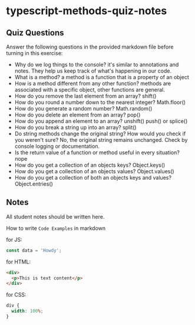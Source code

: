 # typescript-methods-quiz-notes

## Quiz Questions

Answer the following questions in the provided markdown file before turning in this exercise:

- Why do we log things to the console?
  it's similar to annotations and notes. They help us keep track of what's happening in our code.
- What is a method?
  a method is a function that is a property of an object
- How is a method different from any other function?
  methods are associated with a specific object, other functions are general.
- How do you remove the last element from an array?
  shift()
- How do you round a number down to the nearest integer?
  Math.floor()
- How do you generate a random number?
  Math.random()
- How do you delete an element from an array?
  pop()
- How do you append an element to an array?
  unshift() push() or splice()
- How do you break a string up into an array?
  split()
- Do string methods change the original string? How would you check if you weren't sure?
  No, the original string remains unchanged. Check by console logging or documentation.
- Is the return value of a function or method useful in every situation?
  nope
- How do you get a collection of an objects keys?
  Object.keys()
- How do you get a collection of an objects values?
  Object.values()
- How do you get a collection of both an objects keys and values?
  Object.entries()

## Notes

All student notes should be written here.

How to write `Code Examples` in markdown

for JS:

```javascript
const data = 'Howdy';
```

for HTML:

```html
<div>
  <p>This is text content</p>
</div>
```

for CSS:

```css
div {
  width: 100%;
}
```
